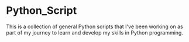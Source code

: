 # Python_Script
This is a collection of general Python scripts that I've been working on as part of my journey to learn and develop my skills in Python programming.
